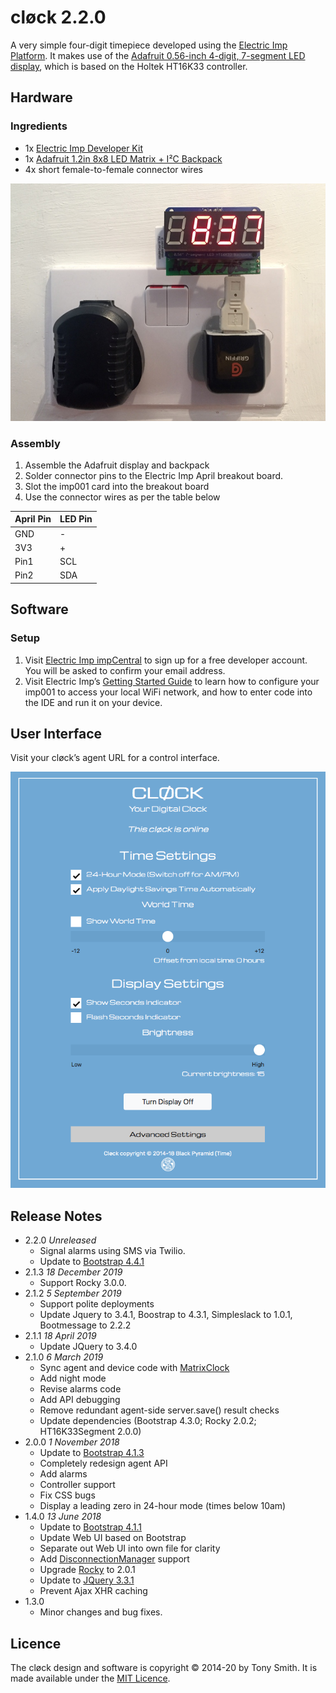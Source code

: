 # cløck 2.2.0 #

A very simple four-digit timepiece developed using the [Electric Imp Platform](https://electricimp.com). It makes use of the [Adafruit 0.56-inch 4-digit, 7-segment LED display](http://www.adafruit.com/products/878), which is based on the Holtek HT16K33 controller.

## Hardware ##

### Ingredients ###

- 1x [Electric Imp Developer Kit](https://developer.electricimp.com/gettingstarted/devkits)
- 1x [Adafruit 1.2in 8x8 LED Matrix + I&sup2;C Backpack](https://www.adafruit.com/products/1856)
- 4x short female-to-female connector wires

![cløck](images/pic01.jpg)

### Assembly ###

1. Assemble the Adafruit display and backpack
1. Solder connector pins to the Electric Imp April breakout board.
1. Slot the imp001 card into the breakout board
1. Use the connector wires as per the table below

| April Pin | LED Pin |
| --- | --- |
| GND | - |
| 3V3 | + |
| Pin1 | SCL |
| Pin2 | SDA |

## Software ##

### Setup ###

1. Visit [Electric Imp impCentral](https://impcentral.electricimp.com/login/) to sign up for a free developer account. You will be asked to confirm your email address.
2. Visit Electric Imp’s [Getting Started Guide](https://developer.electricimp.com/gettingstarted/blinkup) to learn how to configure your imp001 to access your local WiFi network, and how to enter code into the IDE and run it on your device.

## User Interface ##

Visit your cløck’s agent URL for a control interface.

![cløck UI](images/grab01.png)

## Release Notes ##

- 2.2.0 *Unreleased*
    - Signal alarms using SMS via Twilio.
    - Update to [Bootstrap 4.4.1](https://getbootstrap.com/)
- 2.1.3 *18 December 2019*
    - Support Rocky 3.0.0.
- 2.1.2 *5 September 2019*
    - Support polite deployments
    - Update Jquery to 3.4.1, Boostrap to 4.3.1, Simpleslack to 1.0.1, Bootmessage to 2.2.2
- 2.1.1 *18 April 2019*
    - Update JQuery to 3.4.0
- 2.1.0 *6 March 2019*
    - Sync agent and device code with [MatrixClock](https://github.com/smittytone/MatrixClock)
    - Add night mode
    - Revise alarms code
    - Add API debugging
    - Remove redundant agent-side server.save() result checks
    - Update dependencies (Bootstrap 4.3.0; Rocky 2.0.2; HT16K33Segment 2.0.0)
- 2.0.0 *1 November 2018*
    - Update to [Bootstrap 4.1.3](https://getbootstrap.com/)
    - Completely redesign agent API
    - Add alarms
    - Controller support
    - Fix CSS bugs
    - Display a leading zero in 24-hour mode (times below 10am)
- 1.4.0 *13 June 2018*
    - Update to [Bootstrap 4.1.1](https://getbootstrap.com/)
    - Update Web UI based on Bootstrap
    - Separate out Web UI into own file for clarity
    - Add [DisconnectionManager](https://github.com/smittytone/generic/blob/master/disconnect.nut) support
    - Upgrade [Rocky](https://developer.electricimp.com/libraries/utilities/rocky) to 2.0.1
    - Update to [JQuery 3.3.1](https://jquery.com)
    - Prevent Ajax XHR caching
- 1.3.0
    - Minor changes and bug fixes.

## Licence ##

The cløck design and software is copyright &copy; 2014-20 by Tony Smith. It is made available under the [MIT Licence](./LICENSE).
